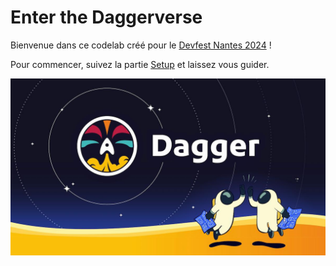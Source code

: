 # Enter the Daggerverse

Bienvenue dans ce codelab créé pour le [Devfest Nantes 2024](https://devfest2024.gdgnantes.com) !

Pour commencer, suivez la partie [Setup](runbooks/01-setup.md) et laissez vous guider.

![Dagger social card](dagger-social-card.jpg)